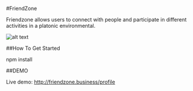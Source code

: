 #FriendZone

Friendzone allows users to connect with people and participate in different activities in a platonic environmental.

![alt text](http://demo/screenshot.jpg)

##How To Get Started

npm install



##DEMO

Live demo: http://friendzone.business/profile